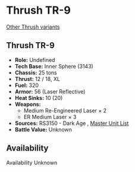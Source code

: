 # Thrush TR-9 

[Other Thrush variants](../thrush.md) 

## Thrush TR-9 

- **Role:** Undefined 
- **Tech Base:** Inner Sphere (3143) 
- **Chassis:** 25 tons 
- **Thrust:** 12 / 18, XL 
- **Fuel:** 320 
- **Armor:** 56 (Laser Reflective) 
- **Heat Sinks:** 10 (20) 
- **Weapons:** 
  - Medium Re-Engineered Laser × 2 
  - ER Medium Laser × 3 
- **Sources:** RS3150 - Dark Age , [Master Unit List](http://masterunitlist.info/Unit/Details/8015) 
- **Battle Value:** Unknown 

## Availability 

Availability Unknown 

